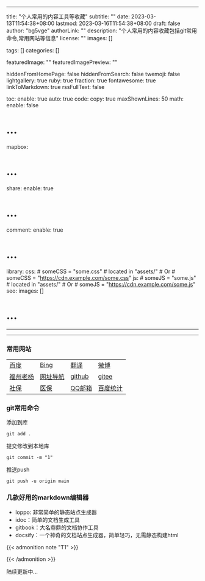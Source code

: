 
---
title: "个人常用的内容工具等收藏"
subtitle: ""
date: 2023-03-13T11:54:38+08:00
lastmod: 2023-03-16T11:54:38+08:00
draft: false
author: "bg5vge"
authorLink: ""
description: "个人常用的内容收藏包括git常用命令,常用网站等信息"
license: ""
images: []

tags: []
categories: []

featuredImage: ""
featuredImagePreview: ""

hiddenFromHomePage: false
hiddenFromSearch: false
twemoji: false
lightgallery: true
ruby: true
fraction: true
fontawesome: true
linkToMarkdown: true
rssFullText: false

toc:
  enable: true
  auto: true
code:
  copy: true
  maxShownLines: 50
math:
  enable: false
  # ...
mapbox:
  # ...
share:
  enable: true
  # ...
comment:
  enable: true
  # ...
library:
  css:
    # someCSS = "some.css"
    # located in "assets/"
    # Or
    # someCSS = "https://cdn.example.com/some.css"
  js:
    # someJS = "some.js"
    # located in "assets/"
    # Or
    # someJS = "https://cdn.example.com/some.js"
seo:
  images: []
  # ...
---
---

### 常用网站

|  |  |  |  | 
|:---- |:---- |:---- |:---- |
| [百度](http://www.baidu.com) | [Bing](http://cn.bing.com) | [翻译](https://cn.bing.com/search?q=%E5%BF%85%E5%BA%94%E7%BF%BB%E8%AF%91&FORM=TTAHP1) | [微博](http://www.weibo.com) |
| [福州老杨](/) | [网址导航](/a/)| [github](http://github.com) | [gitee](http://gitee.com) |
| [社保](http://220.160.52.229:12333/ggfw/#/portal-module/index) | [医保](https://fz.edtsoft.com/fjqyy/loginOut.shtml) | [QQ邮箱](http://mail.qq.com) |[百度统计](https://tongji.baidu.com)|



### git常用命令

添加到库
```
git add .
```

提交修改到本地库
```
git commit -m "1"
```

推送push
```
git push -u origin main
```
### 几款好用的markdown编辑器

* loppo: 非常简单的静态站点生成器
* idoc：简单的文档生成工具
* gitbook：大名鼎鼎的文档协作工具
* docsify：一个神奇的文档站点生成器，简单轻巧，无需静态构建html

{{< admonition note "T1" >}}

{{< /admonition >}}

陆续更新中...


